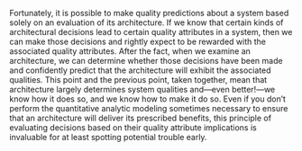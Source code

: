 Fortunately, it is possible to make quality predictions about a system based solely on an evaluation of its architecture. If we know that certain kinds of architectural decisions lead to certain quality attributes in a system, then we can make those decisions and rightly expect to be rewarded with the associated quality attributes. After the fact, when we examine an architecture, we can determine whether those decisions have been made and confidently predict that the architecture will exhibit the associated qualities. This point and the previous point, taken together, mean that architecture largely determines system qualities and—even better!—we know how it does so, and we know how to make it do so. Even if you don’t perform the quantitative analytic modeling sometimes necessary to ensure that an architecture will deliver its prescribed benefits, this principle of evaluating decisions based on their quality attribute implications is invaluable for at least spotting potential trouble early.